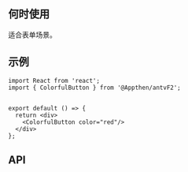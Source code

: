 ## 何时使用

适合表单场景。

## 示例

```tsx
import React from 'react';
import { ColorfulButton } from '@Appthen/antvF2';


export default () => {
  return <div>
    <ColorfulButton color="red"/>
  </div>
};
```

## API

<API hideTitle  src="@/components/colorful-button/colorful-button.tsx" />
